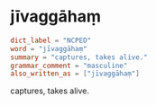 # jīvaggāhaṃ

``` toml
dict_label = "NCPED"
word = "jīvaggāhaṃ"
summary = "captures, takes alive."
grammar_comment = "masculine"
also_written_as = ["jīvaggāhaṃ"]
```

captures, takes alive.

